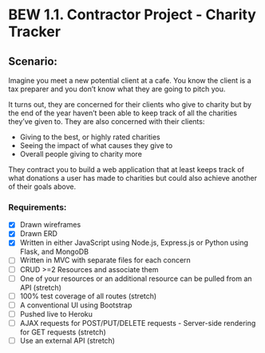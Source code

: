 # BEW 1.1. Contractor Project - Charity Tracker

## Scenario:

Imagine you meet a new potential client at a cafe. You know the client is a tax preparer and you don’t know what they are going to pitch you. 

It turns out, they are concerned for their clients who give to charity but by the end of the year haven’t been able to keep track of all the charities they’ve given to. They are also concerned with their clients:
- Giving to the best, or highly rated charities
- Seeing the impact of what causes they give to
- Overall people giving to charity more

They contract you to build a web application that at least keeps track of what donations a user has made to charities but could also achieve another of their goals above.

### Requirements:

- [x] Drawn wireframes
- [x] Drawn ERD
- [x] Written in either JavaScript using Node.js, Express.js or Python using Flask, and MongoDB
- [ ] Written in MVC with separate files for each concern
- [ ] CRUD >=2 Resources and associate them
- [ ] One of your resources or an additional resource can be pulled from an API (stretch)
- [ ] 100% test coverage of all routes (stretch)
- [ ] A conventional UI using Bootstrap
- [ ] Pushed live to Heroku
- [ ] AJAX requests for POST/PUT/DELETE requests - Server-side rendering for GET requests (stretch)
- [ ] Use an external API (stretch)
